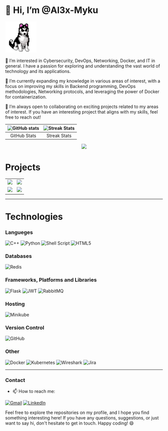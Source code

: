 # 👋 Hi, I’m @Al3x-Myku
<img src="https://github.com/Al3x-Myku/Al3x-Myku/blob/master/photos/DOG.png" width="100">


 👀 I’m interested in Cybersecurity, DevOps, Networking, Docker, and IT in general.
  I have a passion for exploring and understanding the vast world of technology and its applications.
  

🌱 I’m currently expanding my knowledge in various areas of interest, with a focus on improving my skills in
  Backend programming, DevOps methodologies, Networking protocols, and leveraging the power of Docker for containerization.
  

💞️ I’m always open to collaborating on exciting projects related to my areas of interest.
  If you have an interesting project that aligns with my skills, feel free to reach out!

| ![GitHub stats](https://github-readme-stats.vercel.app/api?username=Al3x-Myku&show_icons=true&count_private=true&hide_border=true&theme=dark) | ![Streak Stats](https://github-readme-streak-stats.herokuapp.com/?user=Al3x-Myku&include_all_commits=true&hide_border=true&theme=dark) |
|:---:|:---:|
| GitHub Stats | Streak Stats |

 <p align="center">
	<img width="450em" src="https://github-readme-stats.vercel.app/api/top-langs/?username=Al3x-Myku&layout=compact&custom_title=Most%20used%20languages&langs_count=10&include_all_commits=true&hide_progress=false&hide_border=false&theme=dark&hide=">
</p>



# Projects
<p align="centre">
 <table>
        <tr>
            <td align="center">
                <a href="https://github.com/FacyOrg/FacyBackend-DevOps">
                    <img width="450em" src="https://github-readme-stats.vercel.app/api/pin/?username=FacyOrg&repo=FacyBackend-DevOps&hide_border=true&theme=dark">
                </a>
            </td>
            <td align="center">
                <a href="https://github.com/Al3x-Myku/PassManager">
                    <img width="450em" src="https://github-readme-stats.vercel.app/api/pin/?username=Al3x-Myku&repo=PassManager&hide_border=true&theme=dark">
                </a>
            </td>
        </tr>
	 <tr>
	    <td align="center">
		<a href="https://github.com/Al3x-Myku/Data">
			 <img width="450em" src="https://github-readme-stats.vercel.app/api/pin/?username=Al3x-Myku&repo=Data&hide_border=true&theme=dark">
		</a>
	    </td>
	<td align="centre">
 		<a href="https://github.com/Al3x-Myku/web-login">
   			 <img width="450em" src="https://github-readme-stats.vercel.app/api/pin/?username=Al3x-Myku&repo=web-login&hide_border=true&theme=dark">
		</a>
	</td>

   </tr>
	 </table>
</p>

---

# Technologies
### Langueges
![C++](https://img.shields.io/badge/c++-%2300599C.svg?style=for-the-badge&logo=c%2B%2B&logoColor=white)
![Python](https://img.shields.io/badge/python-3670A0?style=for-the-badge&logo=python&logoColor=ffdd54)
![Shell Script](https://img.shields.io/badge/shell_script-%23121011.svg?style=for-the-badge&logo=gnu-bash&logoColor=white)
![HTML5](https://img.shields.io/badge/html5-%23E34F26.svg?style=for-the-badge&logo=html5&logoColor=white)
### Databases
![Redis](https://img.shields.io/badge/redis-%23DD0031.svg?style=for-the-badge&logo=redis&logoColor=white)
### Frameworks, Platforms and Libraries
![Flask](https://img.shields.io/badge/flask-%23000.svg?style=for-the-badge&logo=flask&logoColor=white)
![JWT](https://img.shields.io/badge/JWT-black?style=for-the-badge&logo=JSON%20web%20tokens)
![RabbitMQ](https://img.shields.io/badge/Rabbitmq-FF6600?style=for-the-badge&logo=rabbitmq&logoColor=white)
### Hosting
![Minikube](https://img.shields.io/badge/Minikube-3970e4.svg?style=for-the-badge&logo=Kubernetes&logoColor=white)
### Version Control
![GitHub](https://img.shields.io/badge/GitHub-181717?style=for-the-badge&logo=github&logoColor=white)
### Other
![Docker](https://img.shields.io/badge/docker-%230db7ed.svg?style=for-the-badge&logo=docker&logoColor=white)
![Kubernetes](https://img.shields.io/badge/kubernetes-%23326ce5.svg?style=for-the-badge&logo=kubernetes&logoColor=white)
![Wireshark](https://img.shields.io/badge/Wireshark-1679A7?style=for-the-badge&logo=wireshark&logoColor=white)
![Jira](https://img.shields.io/badge/meistertask-%230A0FFF.svg?style=for-the-badge&logo=trello&logoColor=white)

--- 

### Contact
- 📫 How to reach me:
<p>
	<a href="mailto:micu.georgealexandru@gmail.com"><img img src="https://img.shields.io/badge/gmail-%23EA4335.svg?style=for-the-badge&logo=gmail&logoColor=white" alt="Gmail"/></a>
	<a href="https://www.linkedin.com/in/micu-george-alexandru-493b701ba/"><img src="https://img.shields.io/badge/linkedin-%230A66C2.svg?style=for-the-badge&logo=linkedin&logoColor=white" alt="LinkedIn"/></a>

Feel free to explore the repositories on my profile, and I hope you find something interesting here! If you have any questions, suggestions, or just want to say hi, don't hesitate to get in touch. Happy coding! 😄

<!---
Al3x-Myku/Al3x-Myku is a ✨ special ✨ repository because its `README.md` (this file) appears on your GitHub profile.
You can click the Preview link to take a look at your changes.
--->
